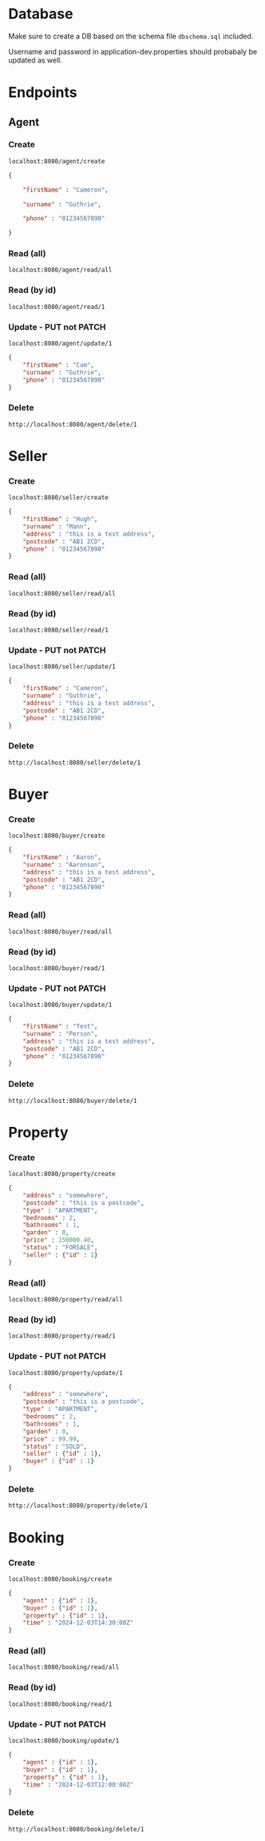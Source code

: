 # Database

Make sure to create a DB based on the schema file `dbschema.sql` included.

Username and password in application-dev.properties should probabaly be updated as well.

# Endpoints

## Agent

### Create

`localhost:8080/agent/create`

```json
{

    "firstName" : "Cameron",

    "surname" : "Guthrie",

    "phone" : "01234567890"

}
```

### Read (all)

`localhost:8080/agent/read/all`

### Read (by id)

`localhost:8080/agent/read/1`

### Update - PUT not PATCH

`localhost:8080/agent/update/1`

```json
{
    "firstName" : "Cam",
    "surname" : "Guthrie",
    "phone" : "01234567890"
}
```

### Delete

`http://localhost:8080/agent/delete/1`



# Seller

### Create

`localhost:8080/seller/create`

```json
{
    "firstName" : "Hugh",
    "surname" : "Mann",
    "address" : "this is a test address",
    "postcode" : "AB1 2CD",
    "phone" : "01234567890"
}
```

### Read (all)

`localhost:8080/seller/read/all`

### Read (by id)

`localhost:8080/seller/read/1`

### Update - PUT not PATCH

`localhost:8080/seller/update/1`

```json
{
    "firstName" : "Cameron",
    "surname" : "Guthrie",
    "address" : "this is a test address",
    "postcode" : "AB1 2CD",
    "phone" : "01234567890"
}
```

### Delete

`http://localhost:8080/seller/delete/1`



# Buyer

### Create

`localhost:8080/buyer/create`

```json
{
    "firstName" : "Aaron",
    "surname" : "Aaronson",
    "address" : "this is a test address",
    "postcode" : "AB1 2CD",
    "phone" : "01234567890"
}
```

### Read (all)

`localhost:8080/buyer/read/all`

### Read (by id)

`localhost:8080/buyer/read/1`

### Update - PUT not PATCH

`localhost:8080/buyer/update/1`

```json
{
    "firstName" : "Test",
    "surname" : "Person",
    "address" : "this is a test address",
    "postcode" : "AB1 2CD",
    "phone" : "01234567890"
}
```

### Delete

`http://localhost:8080/buyer/delete/1`



# Property

### Create

`localhost:8080/property/create`

```json
{
    "address" : "somewhere",
	"postcode" : "this is a postcode",
	"type" : "APARTMENT",
	"bedrooms" : 2,
	"bathrooms" : 1,
	"garden" : 0,
	"price" : 150000.40,
	"status" : "FORSALE",
	"seller" : {"id" : 1}
}
```

### Read (all)

`localhost:8080/property/read/all`

### Read (by id)

`localhost:8080/property/read/1`

### Update - PUT not PATCH

`localhost:8080/property/update/1`

```json
{
    "address" : "somewhere",
	"postcode" : "this is a postcode",
	"type" : "APARTMENT",
	"bedrooms" : 2,
	"bathrooms" : 1,
	"garden" : 0,
	"price" : 99.99,
	"status" : "SOLD",
	"seller" : {"id" : 1},
    "buyer" : {"id" : 1}
}
```

### Delete

`http://localhost:8080/property/delete/1`



# Booking

### Create

`localhost:8080/booking/create`

```json
{
    "agent" : {"id" : 1},
    "buyer" : {"id" : 1},
    "property" : {"id" : 1},
    "time" : "2024-12-03T14:30:00Z"
}
```

### Read (all)

`localhost:8080/booking/read/all`

### Read (by id)

`localhost:8080/booking/read/1`

### Update - PUT not PATCH

`localhost:8080/booking/update/1`

```json
{
    "agent" : {"id" : 1},
    "buyer" : {"id" : 1},
    "property" : {"id" : 1},
    "time" : "2024-12-03T12:00:00Z"
}
```

### Delete

`http://localhost:8080/booking/delete/1`


